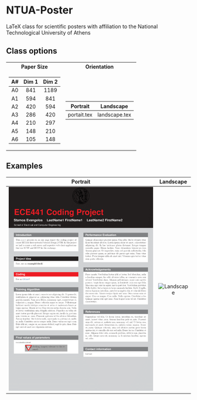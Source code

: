 # NTUA-Poster
 LaTeX class for scientific posters with affiliation to the National Technological University of Athens

## Class options

<table>
<tr><th> Paper Size</th><th> Orientation </th></tr>
<tr><td>

| A# | Dim 1 | Dim 2 |
|:--:|:-----:|:-----:|
|A0| 841 | 1189 |
|A1| 594 | 841  |
|A2| 420 | 594  |
|A3| 286 | 420  |
|A4| 210 | 297  |
|A5| 148 | 210  |
|A6| 105 | 148  |

</td><td>

|Portrait|Landscape|
|:------:|:-------:|
| portait.tex | landscape.tex |

</td></tr> 
</table>

## Examples

|     Portrait             | Landscape |
:-------------------------:|:---------:|
![Portait](https://raw.githubusercontent.com/estamos/NTUA-Poster/master/examples/NTUA_Poster_portrait_example-1.png)  | ![Landscape](https://raw.githubusercontent.com/estamos/NTUA-Poster/master/examples/NTUA_Poster_landscape_example-1%202.png)
